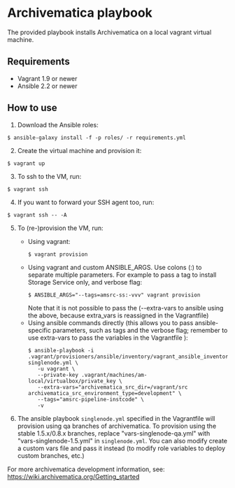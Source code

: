 # Archivematica playbook

The provided playbook installs Archivematica on a local vagrant virtual
machine.

## Requirements

- Vagrant 1.9 or newer
- Ansible 2.2 or newer

## How to use


1. Download the Ansible roles:
  ```
  $ ansible-galaxy install -f -p roles/ -r requirements.yml
  ```

2. Create the virtual machine and provision it:
  ```
  $ vagrant up
  ```

3. To ssh to the VM, run:
  ```
  $ vagrant ssh
  ```

4. If you want to forward your SSH agent too, run:
  ```
  $ vagrant ssh -- -A
  ```

5. To (re-)provision the VM, run:
    * Using vagrant:
        ```
        $ vagrant provision
        ```
    * Using vagrant and custom ANSIBLE_ARGS. Use colons (:) to separate multiple parameters. For example to pass a tag to install Storage Service only, and verbose flag:
        ```
        $ ANSIBLE_ARGS="--tags=amsrc-ss:-vvv" vagrant provision
        ```
      Note that it is not possible to pass the (--extra-vars to ansible using the above, because extra_vars is reassigned in the Vagrantfile)
    * Using ansible commands directly (this allows you to pass ansible-specific parameters,
      such as tags and the verbose flag; remember to use extra-vars to pass the variables in the Vagrantfile ):
        ```
        $ ansible-playbook -i .vagrant/provisioners/ansible/inventory/vagrant_ansible_inventory singlenode.yml \
           -u vagrant \
           --private-key .vagrant/machines/am-local/virtualbox/private_key \
           --extra-vars="archivematica_src_dir=/vagrant/src archivematica_src_environment_type=development" \
           --tags="amsrc-pipeline-instcode" \
           -v
        ```

6. The ansible playbook `singlenode.yml` specified in the Vagrantfile will provision using qa branches of archivematica. To provision using the stable 1.5.x/0.8.x branches, replace "vars-singlenode-qa.yml" with "vars-singlenode-1.5.yml" in `singlenode.yml`. You can also modify create a custom vars file and pass it instead (to modify role variables to deploy custom branches, etc.)  


For more archivematica development information, see: https://wiki.archivematica.org/Getting_started
